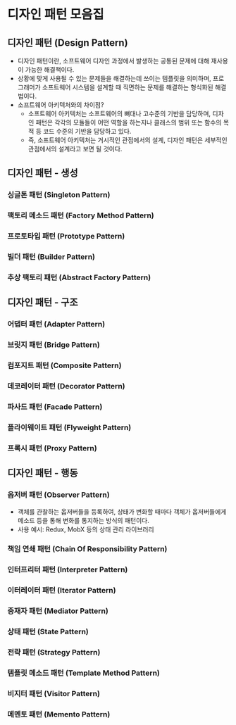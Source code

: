 # 디자인 패턴 모음집

## 디자인 패턴 (Design Pattern)
- 디자인 패턴이란, 소프트웨어 디자인 과정에서 발생하는 공통된 문제에 대해 재사용이 가능한 해결책이다.
- 상황에 맞게 사용될 수 있는 문제들을 해결하는데 쓰이는 템플릿을 의미하며, 프로그래머가 소프트웨어 시스템을 설계할 때 직면하는 문제를 해결하는 형식화된 해결법이다.
- 소프트웨어 아키텍처와의 차이점?
  - 소프트웨어 아키텍처는 소프트웨어의 뼈대나 고수준의 기반을 담당하며, 디자인 패턴은 각각의 모듈들이 어떤 역할을 하는지나 클래스의 범위 또는 함수의 목적 등 코드 수준의 기반을 담당하고 있다.
  - 즉, 소프트웨어 아키텍처는 거시적인 관점에서의 설계, 디자인 패턴은 세부적인 관점에서의 설계라고 보면 될 것이다.

## 디자인 패턴 - 생성

### 싱글톤 패턴 (Singleton Pattern)

### 팩토리 메소드 패턴 (Factory Method Pattern)

### 프로토타입 패턴 (Prototype Pattern)

### 빌더 패턴 (Builder Pattern)

### 추상 팩토리 패턴 (Abstract Factory Pattern)

## 디자인 패턴 - 구조

### 어댑터 패턴 (Adapter Pattern)

### 브릿지 패턴 (Bridge Pattern)

### 컴포지트 패턴 (Composite Pattern)

### 데코레이터 패턴 (Decorator Pattern)

### 파사드 패턴 (Facade Pattern)

### 플라이웨이트 패턴 (Flyweight Pattern)

### 프록시 패턴 (Proxy Pattern)

## 디자인 패턴 - 행동

### 옵저버 패턴 (Observer Pattern)
- 객체를 관찰하는 옵저버들을 등록하여, 상태가 변화할 때마다 객체가 옵저버들에게 메소드 등을 통해 변화를 통지하는 방식의 패턴이다.
- 사용 예시: Redux, MobX 등의 상태 관리 라이브러리

### 책임 연쇄 패턴 (Chain Of Responsibility Pattern)

### 인터프리터 패턴 (Interpreter Pattern)

### 이터레이터 패턴 (Iterator Pattern)

### 중재자 패턴 (Mediator Pattern)

### 상태 패턴 (State Pattern)

### 전략 패턴 (Strategy Pattern)

### 템플릿 메소드 패턴 (Template Method Pattern)

### 비지터 패턴 (Visitor Pattern)

### 메멘토 패턴 (Memento Pattern)
